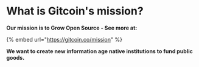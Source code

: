 # What is Gitcoin's mission?

**Our mission is to Grow Open Source - See more at:**

{% embed url="https://gitcoin.co/mission" %}

**We want to create new information age native institutions to fund public goods.**

